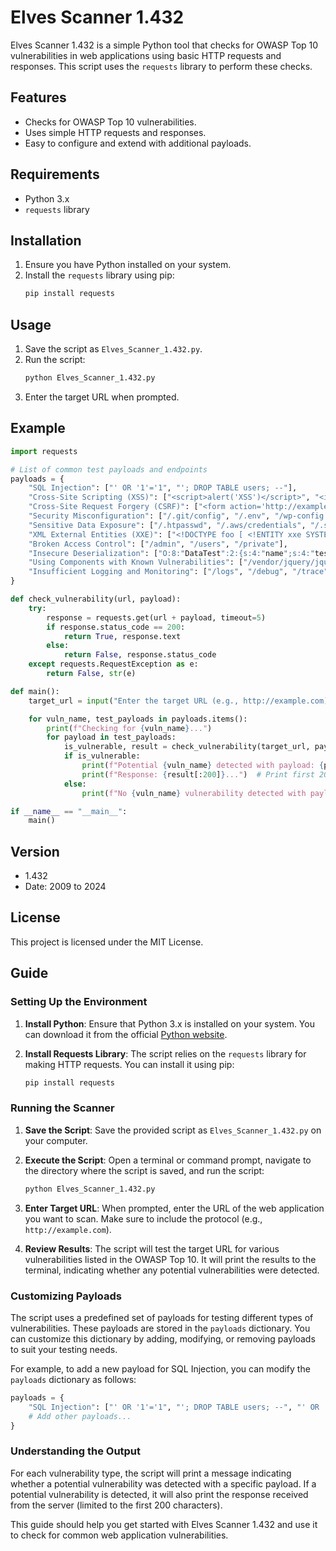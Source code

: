 
# Elves Scanner 1.432

Elves Scanner 1.432 is a simple Python tool that checks for OWASP Top 10 vulnerabilities in web applications using basic HTTP requests and responses. This script uses the `requests` library to perform these checks.

## Features

- Checks for OWASP Top 10 vulnerabilities.
- Uses simple HTTP requests and responses.
- Easy to configure and extend with additional payloads.

## Requirements

- Python 3.x
- `requests` library

## Installation

1. Ensure you have Python installed on your system.
2. Install the `requests` library using pip:
   ```sh
   pip install requests
   ```

## Usage

1. Save the script as `Elves_Scanner_1.432.py`.
2. Run the script:
   ```sh
   python Elves_Scanner_1.432.py
   ```
3. Enter the target URL when prompted.

## Example

```python
import requests

# List of common test payloads and endpoints
payloads = {
    "SQL Injection": ["' OR '1'='1", "'; DROP TABLE users; --"],
    "Cross-Site Scripting (XSS)": ["<script>alert('XSS')</script>", "<img src='x' onerror='alert(1)'>"],
    "Cross-Site Request Forgery (CSRF)": ["<form action='http://example.com' method='POST'><input type='submit'></form>"],
    "Security Misconfiguration": ["/.git/config", "/.env", "/wp-config.php"],
    "Sensitive Data Exposure": ["/.htpasswd", "/.aws/credentials", "/.ssh/id_rsa"],
    "XML External Entities (XXE)": ["<!DOCTYPE foo [ <!ENTITY xxe SYSTEM 'file:///etc/passwd'> ]><foo>&xxe;</foo>"],
    "Broken Access Control": ["/admin", "/users", "/private"],
    "Insecure Deserialization": ["O:8:"DataTest":2:{s:4:"name";s:4:"test";s:3:"age";i:20;}"],
    "Using Components with Known Vulnerabilities": ["/vendor/jquery/jquery.min.js", "/node_modules/lodash/lodash.js"],
    "Insufficient Logging and Monitoring": ["/logs", "/debug", "/trace"]
}

def check_vulnerability(url, payload):
    try:
        response = requests.get(url + payload, timeout=5)
        if response.status_code == 200:
            return True, response.text
        else:
            return False, response.status_code
    except requests.RequestException as e:
        return False, str(e)

def main():
    target_url = input("Enter the target URL (e.g., http://example.com): ")

    for vuln_name, test_payloads in payloads.items():
        print(f"Checking for {vuln_name}...")
        for payload in test_payloads:
            is_vulnerable, result = check_vulnerability(target_url, payload)
            if is_vulnerable:
                print(f"Potential {vuln_name} detected with payload: {payload}")
                print(f"Response: {result[:200]}...")  # Print first 200 chars of response
            else:
                print(f"No {vuln_name} vulnerability detected with payload: {payload}")

if __name__ == "__main__":
    main()
```

## Version

- 1.432
- Date: 2009 to 2024

## License

This project is licensed under the MIT License.

## Guide

### Setting Up the Environment

1. **Install Python**: Ensure that Python 3.x is installed on your system. You can download it from the official [Python website](https://www.python.org/downloads/).

2. **Install Requests Library**: The script relies on the `requests` library for making HTTP requests. You can install it using pip:
   ```sh
   pip install requests
   ```

### Running the Scanner

1. **Save the Script**: Save the provided script as `Elves_Scanner_1.432.py` on your computer.

2. **Execute the Script**: Open a terminal or command prompt, navigate to the directory where the script is saved, and run the script:
   ```sh
   python Elves_Scanner_1.432.py
   ```

3. **Enter Target URL**: When prompted, enter the URL of the web application you want to scan. Make sure to include the protocol (e.g., `http://example.com`).

4. **Review Results**: The script will test the target URL for various vulnerabilities listed in the OWASP Top 10. It will print the results to the terminal, indicating whether any potential vulnerabilities were detected.

### Customizing Payloads

The script uses a predefined set of payloads for testing different types of vulnerabilities. These payloads are stored in the `payloads` dictionary. You can customize this dictionary by adding, modifying, or removing payloads to suit your testing needs.

For example, to add a new payload for SQL Injection, you can modify the `payloads` dictionary as follows:

```python
payloads = {
    "SQL Injection": ["' OR '1'='1", "'; DROP TABLE users; --", "' OR 'a'='a"],
    # Add other payloads...
}
```

### Understanding the Output

For each vulnerability type, the script will print a message indicating whether a potential vulnerability was detected with a specific payload. If a potential vulnerability is detected, it will also print the response received from the server (limited to the first 200 characters).

This guide should help you get started with Elves Scanner 1.432 and use it to check for common web application vulnerabilities.
